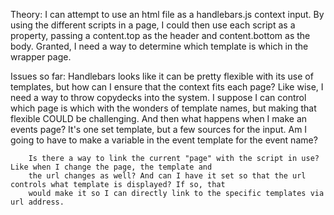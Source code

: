 Theory: I can attempt to use an html file as a handlebars.js context input. By using the different scripts in a page, 
        I could then use each script as a property, passing a content.top as the header and content.bottom as the body.
		Granted, I need a way to determine which template is which in the wrapper page.
		
Issues so far: Handlebars looks like it can be pretty flexible with its use of templates, but how can I ensure that the 
		context fits each page? Like wise, I need a way to throw copydecks into the system. I suppose I can control which
		page is which with the wonders of template names, but making that flexible COULD be challenging. And then what happens
		when I make an events page? It's one set template, but a few sources for the input. Am I going to have to make a
		variable in the event template for the event name?
		
		Is there a way to link the current "page" with the script in use? Like when I change the page, the template and 
		the url changes as well? And can I have it set so that the url controls what template is displayed? If so, that 
		would make it so I can directly link to the specific templates via url address.  